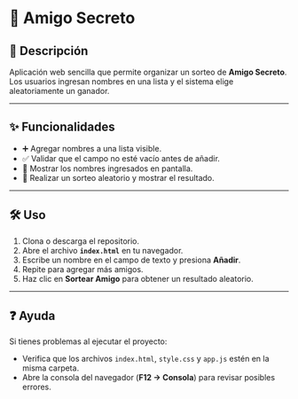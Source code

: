 # 🎁 Amigo Secreto

## 📌 Descripción  
Aplicación web sencilla que permite organizar un sorteo de **Amigo Secreto**.  
Los usuarios ingresan nombres en una lista y el sistema elige aleatoriamente un ganador.  

---

## ✨ Funcionalidades  
- ➕ Agregar nombres a una lista visible.  
- ✅ Validar que el campo no esté vacío antes de añadir.  
- 📃 Mostrar los nombres ingresados en pantalla.  
- 🎲 Realizar un sorteo aleatorio y mostrar el resultado.  

---

## 🛠️ Uso  
1. Clona o descarga el repositorio.  
2. Abre el archivo **`index.html`** en tu navegador.  
3. Escribe un nombre en el campo de texto y presiona **Añadir**.  
4. Repite para agregar más amigos.  
5. Haz clic en **Sortear Amigo** para obtener un resultado aleatorio.  

---

## ❓ Ayuda  
Si tienes problemas al ejecutar el proyecto:  
- Verifica que los archivos `index.html`, `style.css` y `app.js` estén en la misma carpeta.  
- Abre la consola del navegador (**F12 → Consola**) para revisar posibles errores. 
